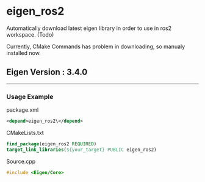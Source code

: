 # eigen_ros2
Automatically download latest eigen library in order to use in ros2 workspace. (Todo)

Currently, CMake Commands has problem in downloading, so manualy installed now.

## Eigen Version : 3.4.0
------------------------
### Usage Example

package.xml
``` xml
<depend>eigen_ros2\</depend>
```

CMakeLists.txt
``` CMake
find_package(eigen_ros2 REQUIRED)
target_link_libraries(${your_target} PUBLIC eigen_ros2)
```

Source.cpp
``` cpp
#include <Eigen/Core>
```